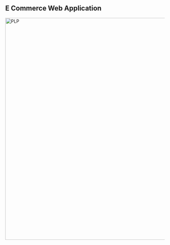 ## E Commerce Web Application
<img width="700" alt="PLP" src="https://user-images.githubusercontent.com/80947144/175658938-7d3f0f63-83a6-447c-83e6-0340d7fd5158.png">
